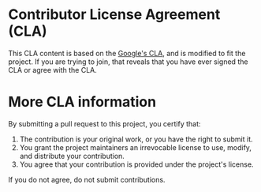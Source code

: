 # Contributor License Agreement (CLA)

This CLA content is based on the [Google's CLA](https://cla.developers.google.com/about), and is modified to fit the project. If you are trying to join, that reveals that you have ever signed the CLA or agree with the CLA.

# More CLA information
By submitting a pull request to this project, you certify that:

1. The contribution is your original work, or you have the right to submit it.
2. You grant the project maintainers an irrevocable license to use, modify, and distribute your contribution.
3. You agree that your contribution is provided under the project's license.

If you do not agree, do not submit contributions.
